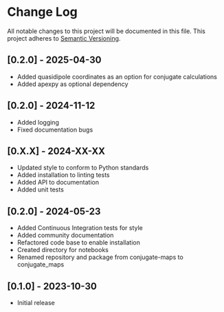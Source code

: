 Change Log
==========
All notable changes to this project will be documented in this file.
This project adheres to [Semantic Versioning](https://semver.org/).

[0.2.0] - 2025-04-30
--------------------
* Added quasidipole coordinates as an option for conjugate calculations
* Added apexpy as optional dependency

[0.2.0] - 2024-11-12
--------------------
* Added logging
* Fixed documentation bugs

[0.X.X] - 2024-XX-XX
--------------------
* Updated style to conform to Python standards
* Added installation to linting tests
* Added API to documentation
* Added unit tests

[0.2.0] - 2024-05-23
--------------------
* Added Continuous Integration tests for style
* Added community documentation
* Refactored code base to enable installation
* Created directory for notebooks
* Renamed repository and package from conjugate-maps to conjugate_maps

[0.1.0] - 2023-10-30
--------------------
* Initial release
